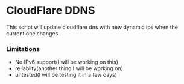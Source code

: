 # CloudFlare DDNS
This script will update cloudflare dns with new dynamic ips when the current one changes.


### Limitations
- No IPv6 support(I will be working on this)
- reliablity(another thing I will be working on)
- untested(I will be testing it in a few days)
